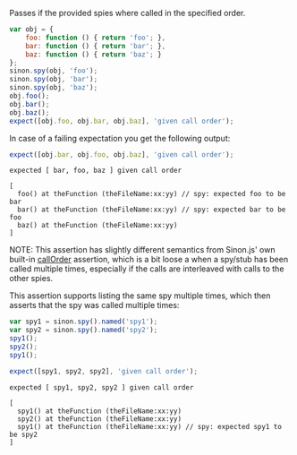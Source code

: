 Passes if the provided spies where called in the specified order.

```js
var obj = {
    foo: function () { return 'foo'; },
    bar: function () { return 'bar'; },
    baz: function () { return 'baz'; }
};
sinon.spy(obj, 'foo');
sinon.spy(obj, 'bar');
sinon.spy(obj, 'baz');
obj.foo();
obj.bar();
obj.baz();
expect([obj.foo, obj.bar, obj.baz], 'given call order');
```

In case of a failing expectation you get the following output:

```js
expect([obj.bar, obj.foo, obj.baz], 'given call order');
```

```output
expected [ bar, foo, baz ] given call order

[
  foo() at theFunction (theFileName:xx:yy) // spy: expected foo to be bar
  bar() at theFunction (theFileName:xx:yy) // spy: expected bar to be foo
  baz() at theFunction (theFileName:xx:yy)
]
```

NOTE: This assertion has slightly different semantics from Sinon.js' own
built-in [callOrder](http://sinonjs.org/docs/#assertions) assertion, which
is a bit loose a when a spy/stub has been called multiple times, especially
if the calls are interleaved with calls to the other spies.

This assertion supports listing the same spy multiple times, which then
asserts that the spy was called multiple times:

```js
var spy1 = sinon.spy().named('spy1');
var spy2 = sinon.spy().named('spy2');
spy1();
spy2();
spy1();

expect([spy1, spy2, spy2], 'given call order');
```

```output
expected [ spy1, spy2, spy2 ] given call order

[
  spy1() at theFunction (theFileName:xx:yy)
  spy2() at theFunction (theFileName:xx:yy)
  spy1() at theFunction (theFileName:xx:yy) // spy: expected spy1 to be spy2
]
```
